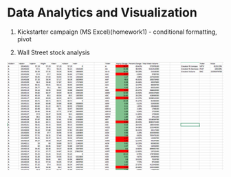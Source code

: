 # Data Analytics and Visualization 


1. Kickstarter campaign (MS Excel)(homework1) - conditional formatting, pivot 


2. Wall Street stock analysis
<html>
<img src="https://raw.githubusercontent.com/ying-li-python/Data-Analysis/master/Stock_VBA_analysis/Images/2014-stock.png")
     </html>
